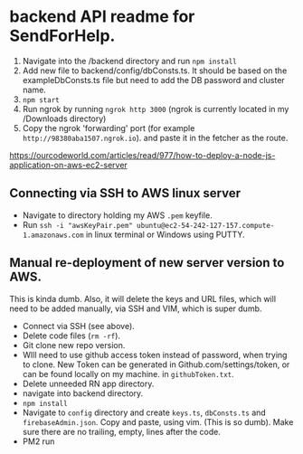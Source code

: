 # backend API readme for SendForHelp.

1. Navigate into the /backend directory and run `npm install`
2. Add new file to backend/config/dbConsts.ts. It should be based on the exampleDbConsts.ts file but need to add the DB password and cluster name.
3. `npm start`
4. Run ngrok by running `ngrok http 3000` (ngrok is currently located in my /Downloads directory)
5. Copy the ngrok 'forwarding' port (for example `http://98380aba1507.ngrok.io`). and paste it in the fetcher as the route.

<!-- Good tutorial on installing server on new EC2 instance -->

https://ourcodeworld.com/articles/read/977/how-to-deploy-a-node-js-application-on-aws-ec2-server

## Connecting via SSH to AWS linux server

- Navigate to directory holding my AWS `.pem` keyfile.
- Run `ssh -i "awsKeyPair.pem" ubuntu@ec2-54-242-127-157.compute-1.amazonaws.com` in linux terminal or Windows using PUTTY.

## Manual re-deployment of new server version to AWS.

This is kinda dumb.
Also, it will delete the keys and URL files, which will need to be added manually, via SSH and VIM, which is super dumb.

- Connect via SSH (see above).
- Delete code files (`rm -rf`).
- Git clone new repo version.
- WIll need to use github access token instead of password, when trying to clone. New Token can be generated in Github.com/settings/token, or can be found locally on my machine. in `githubToken.txt`.
- Delete unneeded RN app directory.
- navigate into backend directory.
- `npm install`
- Navigate to `config` directory and create `keys.ts`, `dbConsts.ts` and `firebaseAdmin.json`. Copy and paste, using vim. (This is so dumb). Make sure there are no trailing, empty, lines after the code.
- PM2 run
